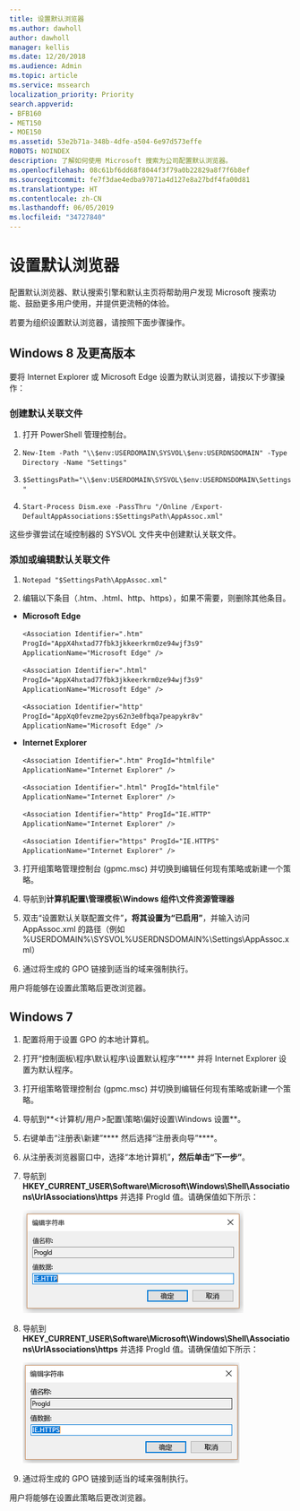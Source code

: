 ```yaml
---
title: 设置默认浏览器
ms.author: dawholl
author: dawholl
manager: kellis
ms.date: 12/20/2018
ms.audience: Admin
ms.topic: article
ms.service: mssearch
localization_priority: Priority
search.appverid:
- BFB160
- MET150
- MOE150
ms.assetid: 53e2b71a-348b-4dfe-a504-6e97d573effe
ROBOTS: NOINDEX
description: 了解如何使用 Microsoft 搜索为公司配置默认浏览器。
ms.openlocfilehash: 08c61bf6dd68f8044f3f79a0b22829a8f7f6b8ef
ms.sourcegitcommit: fe7f3dae4edba97071a4d127e8a27bdf4fa00d81
ms.translationtype: HT
ms.contentlocale: zh-CN
ms.lasthandoff: 06/05/2019
ms.locfileid: "34727840"
---
```

# <a name="set-default-browser"></a>设置默认浏览器

  
配置默认浏览器、默认搜索引擎和默认主页将帮助用户发现 Microsoft 搜索功能、鼓励更多用户使用，并提供更流畅的体验。
  
若要为组织设置默认浏览器，请按照下面步骤操作。
  
## <a name="windows-8-and-above"></a>Windows 8 及更高版本

要将 Internet Explorer 或 Microsoft Edge 设置为默认浏览器，请按以下步骤操作：
  
### <a name="create-default-associations-file"></a>创建默认关联文件

1. 打开 PowerShell 管理控制台。
    
2.  `New-Item -Path "\\$env:USERDOMAIN\SYSVOL\$env:USERDNSDOMAIN" -Type Directory -Name "Settings"`
    
3.  `$SettingsPath="\\$env:USERDOMAIN\SYSVOL\$env:USERDNSDOMAIN\Settings"`
    
4.  `Start-Process Dism.exe -PassThru "/Online /Export-DefaultAppAssociations:$SettingsPath\AppAssoc.xml"`
    
这些步骤尝试在域控制器的 SYSVOL 文件夹中创建默认关联文件。
  
### <a name="add-or-edit-the-default-associations-file"></a>添加或编辑默认关联文件

1. `Notepad "$SettingsPath\AppAssoc.xml"`
    
2. 编辑以下条目（.htm、.html、http、https），如果不需要，则删除其他条目。
    
  - **Microsoft Edge**
    
     `<Association Identifier=".htm" ProgId="AppX4hxtad77fbk3jkkeerkrm0ze94wjf3s9" ApplicationName="Microsoft Edge" />`
  
     `<Association Identifier=".html" ProgId="AppX4hxtad77fbk3jkkeerkrm0ze94wjf3s9" ApplicationName="Microsoft Edge" />`
  
     `<Association Identifier="http" ProgId="AppXq0fevzme2pys62n3e0fbqa7peapykr8v" ApplicationName="Microsoft Edge" />`
    
  - **Internet Explorer**
    
     `<Association Identifier=".htm" ProgId="htmlfile" ApplicationName="Internet Explorer" />`
  
     `<Association Identifier=".html" ProgId="htmlfile" ApplicationName="Internet Explorer" />`
  
     `<Association Identifier="http" ProgId="IE.HTTP" ApplicationName="Internet Explorer" />`
  
     `<Association Identifier="https" ProgId="IE.HTTPS" ApplicationName="Internet Explorer" />`
    
3. 打开组策略管理控制台 (gpmc.msc) 并切换到编辑任何现有策略或新建一个策略。
    
1. 导航到**计算机配置\管理模板\Windows 组件\文件资源管理器**
    
2. 双击“设置默认关联配置文件”****，将其设置为“已启用”****，并输入访问 AppAssoc.xml 的路径（例如 %USERDOMAIN%\SYSVOL\%USERDNSDOMAIN%\Settings\AppAssoc.xml）
    
4. 通过将生成的 GPO 链接到适当的域来强制执行。
    
用户将能够在设置此策略后更改浏览器。
  
## <a name="windows-7"></a>Windows 7

1. 配置将用于设置 GPO 的本地计算机。
    
1. 打开“控制面板\程序\默认程序\设置默认程序”**** 并将 Internet Explorer 设置为默认程序。 
    
2. 打开组策略管理控制台 (gpmc.msc) 并切换到编辑任何现有策略或新建一个策略。
    
1. 导航到**\<计算机/用户\>配置\策略\偏好设置\Windows 设置**。
    
2. 右键单击“注册表\新建”**** 然后选择“注册表向导”****。
    
3. 从注册表浏览器窗口中，选择“本地计算机”****，然后单击“下一步”****。
    
4. 导航到 **HKEY_CURRENT_USER\Software\Microsoft\Windows\Shell\Associations\UrlAssociations\https** 并选择 ProgId 值。请确保值如下所示： 
    
    ![在编辑字符串中选择 ProgID 值](media/f6173dcc-b898-4967-8c40-4b0fe411a92b.png)
  
5. 导航到 **HKEY_CURRENT_USER\Software\Microsoft\Windows\Shell\Associations\UrlAssociations\https** 并选择 ProgId 值。请确保值如下所示： 
    
    ![在编辑字符串中选择 HTTPS 的 ProgId](media/3519e13b-4fe7-4d15-946c-82fd50fc49bb.png)
  
3. 通过将生成的 GPO 链接到适当的域来强制执行。
    
用户将能够在设置此策略后更改浏览器。